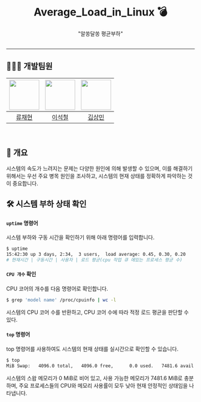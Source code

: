 # <div align="center"> Average_Load_in_Linux 💣 </div>
<div align="center"> "알쏭달쏭 평균부하" </div>

<br>

---

## 👨‍👨‍👧 개발팀원  

| <img src="https://avatars.githubusercontent.com/u/65991884?v=4" width="80"> | <img src="https://avatars.githubusercontent.com/u/90691610?v=4" width="80"> | <img src="https://avatars.githubusercontent.com/u/79312705?v=4" width="80"> |
|:---:|:---:|:---:|
| [류채현](https://github.com/RyuChaeHyun) | [이석철](https://github.com/SeokCheol-Lee) | [김상민](https://github.com/isshomin) |


<br>

## 📌 개요
시스템의 속도가 느려지는 문제는 다양한 원인에 의해 발생할 수 있으며, 이를 해결하기 위해서는 우선 주요 병목 원인을 조사하고, 시스템의 현재 상태를 정확하게 파악하는 것이 중요합니다.

## 🛠️ 시스템 부하 상태 확인

#### `uptime` 명령어
시스템 부하와 구동 시간을 확인하기 위해 아래 명령어를 입력합니다.

```bash
$ uptime
15:42:30 up 3 days, 2:34,  3 users,  load average: 0.45, 0.30, 0.20
# 현재시간 | 구동시간 | 사용자 | 로드 평균(cpu 작업 큐 에있는 프로세스 평균 수)

```

#### `CPU 개수` 확인 <br>

CPU 코어의 개수를 다음 명령어로 확인합니다.
```bash
$ grep 'model name' /proc/cpuinfo | wc -l
```
시스템의 CPU 코어 수를 반환하고, CPU 코어 수에 따라 적정 로드 평균을 판단할 수 있다.

#### `top` 명령어
top 명령어를 사용하여도 시스템의 현재 상태를 실시간으로 확인할 수 있습니다.

```bash
$ top
MiB Swap:   4096.0 total,   4096.0 free,      0.0 used.   7481.6 avail Mem

````

시스템의 스왑 메모리가 0 MiB로 비어 있고, 사용 가능한 메모리가 7481.6 MiB로 충분하며, 주요 프로세스들의 CPU와 메모리 사용률이 모두 낮아 현재 안정적인 상태임을 나타냅니다.

